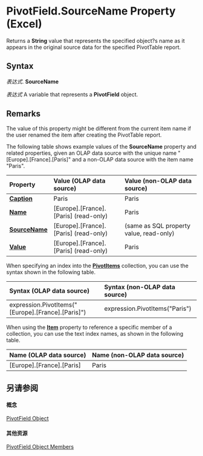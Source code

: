 
# PivotField.SourceName Property (Excel)

Returns a  **String** value that represents the specified object?s name as it appears in the original source data for the specified PivotTable report.


## Syntax

 _表达式_. **SourceName**

 _表达式_ A variable that represents a **PivotField** object.


## Remarks

The value of this property might be different from the current item name if the user renamed the item after creating the PivotTable report.

The following table shows example values of the  **SourceName** property and related properties, given an OLAP data source with the unique name "[Europe].[France].[Paris]" and a non-OLAP data source with the item name "Paris".



|**Property**|**Value (OLAP data source)**|**Value (non-OLAP data source)**|
|:-----|:-----|:-----|
|**[Caption](7cd928bf-3f69-0950-5b51-9168192c349e.md)**|Paris|Paris|
|**[Name](0b513a11-dce8-0e65-0dfa-5d6ee9af7684.md)**|[Europe].[France].[Paris] (read-only)|Paris|
|**[SourceName](d18eb5a0-d44c-9f04-45b1-94cdf468c13e.md)**|[Europe].[France].[Paris] (read-only)|(same as SQL property value, read-only)|
|**[Value](c10092ee-7328-b89e-ce8c-d821a08200a0.md)**|[Europe].[France].[Paris] (read-only)|Paris|
When specifying an index into the  **[PivotItems](df47021a-2b06-fa10-5712-58956c7ffe07.md)** collection, you can use the syntax shown in the following table.



|**Syntax (OLAP data source)**|**Syntax (non-OLAP data source)**|
|:-----|:-----|
|expression.PivotItems("[Europe].[France].[Paris]")|expression.PivotItems("Paris")|
When using the  **[Item](2ce0e125-1613-4dd9-9afa-623f6cca52b7.md)** property to reference a specific member of a collection, you can use the text index names, as shown in the following table.



|**Name (OLAP data source)**|**Name (non-OLAP data source)**|
|:-----|:-----|
|[Europe].[France].[Paris]|Paris|

## 另请参阅


#### 概念


[PivotField Object](52784960-e2da-b43a-1e37-2d4dae61c6d8.md)
#### 其他资源


[PivotField Object Members](http://msdn.microsoft.com/library/4a6ea12a-072c-a386-c855-7bf5f6eadd46%28Office.15%29.aspx)